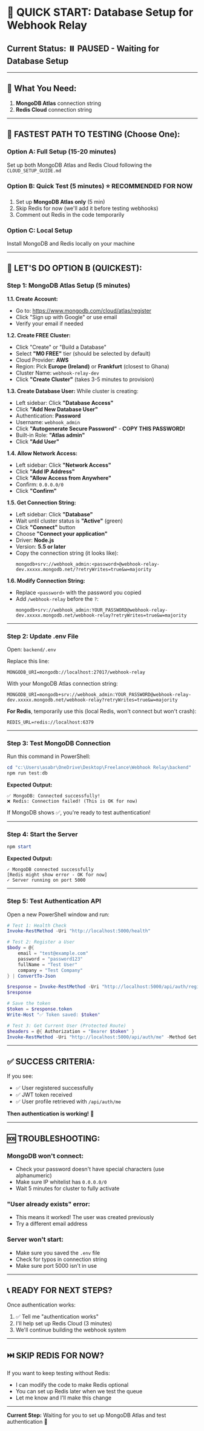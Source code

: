 # 🚀 QUICK START: Database Setup for Webhook Relay

## Current Status: ⏸️ PAUSED - Waiting for Database Setup

---

## 📝 **What You Need:**

1. **MongoDB Atlas** connection string
2. **Redis Cloud** connection string

---

## 🎯 **FASTEST PATH TO TESTING** (Choose One):

### **Option A: Full Setup (15-20 minutes)**
Set up both MongoDB Atlas and Redis Cloud following the `CLOUD_SETUP_GUIDE.md`

### **Option B: Quick Test (5 minutes)** ⭐ RECOMMENDED FOR NOW
1. Set up **MongoDB Atlas only** (5 min)
2. Skip Redis for now (we'll add it before testing webhooks)
3. Comment out Redis in the code temporarily

### **Option C: Local Setup**
Install MongoDB and Redis locally on your machine

---

## 🏃 **LET'S DO OPTION B (QUICKEST):**

### Step 1: MongoDB Atlas Setup (5 minutes)

**1.1. Create Account:**
- Go to: https://www.mongodb.com/cloud/atlas/register
- Click "Sign up with Google" or use email
- Verify your email if needed

**1.2. Create FREE Cluster:**
- Click "Create" or "Build a Database"
- Select **"M0 FREE"** tier (should be selected by default)
- Cloud Provider: **AWS**
- Region: Pick **Europe (Ireland)** or **Frankfurt** (closest to Ghana)
- Cluster Name: `webhook-relay-dev`
- Click **"Create Cluster"** (takes 3-5 minutes to provision)

**1.3. Create Database User:**
While cluster is creating:
- Left sidebar: Click **"Database Access"**
- Click **"Add New Database User"**
- Authentication: **Password**
- Username: `webhook_admin`
- Click **"Autogenerate Secure Password"** - **COPY THIS PASSWORD!**
- Built-in Role: **"Atlas admin"**
- Click **"Add User"**

**1.4. Allow Network Access:**
- Left sidebar: Click **"Network Access"**
- Click **"Add IP Address"**
- Click **"Allow Access from Anywhere"**
- Confirm: `0.0.0.0/0`
- Click **"Confirm"**

**1.5. Get Connection String:**
- Left sidebar: Click **"Database"**
- Wait until cluster status is **"Active"** (green)
- Click **"Connect"** button
- Choose **"Connect your application"**
- Driver: **Node.js**
- Version: **5.5 or later**
- Copy the connection string (it looks like):
  ```
  mongodb+srv://webhook_admin:<password>@webhook-relay-dev.xxxxx.mongodb.net/?retryWrites=true&w=majority
  ```

**1.6. Modify Connection String:**
- Replace `<password>` with the password you copied
- Add `/webhook-relay` before the `?`:
  ```
  mongodb+srv://webhook_admin:YOUR_PASSWORD@webhook-relay-dev.xxxxx.mongodb.net/webhook-relay?retryWrites=true&w=majority
  ```

---

### Step 2: Update .env File

Open: `backend/.env`

Replace this line:
```env
MONGODB_URI=mongodb://localhost:27017/webhook-relay
```

With your MongoDB Atlas connection string:
```env
MONGODB_URI=mongodb+srv://webhook_admin:YOUR_PASSWORD@webhook-relay-dev.xxxxx.mongodb.net/webhook-relay?retryWrites=true&w=majority
```

**For Redis**, temporarily use this (local Redis, won't connect but won't crash):
```env
REDIS_URL=redis://localhost:6379
```

---

### Step 3: Test MongoDB Connection

Run this command in PowerShell:

```powershell
cd "c:\Users\asabr\OneDrive\Desktop\Freelance\Webhook Relay\backend"
npm run test:db
```

**Expected Output:**
```
✅ MongoDB: Connected successfully!
❌ Redis: Connection failed! (This is OK for now)
```

If MongoDB shows ✅, you're ready to test authentication!

---

### Step 4: Start the Server

```powershell
npm start
```

**Expected Output:**
```
✓ MongoDB connected successfully
[Redis might show error - OK for now]
✓ Server running on port 5000
```

---

### Step 5: Test Authentication API

Open a new PowerShell window and run:

```powershell
# Test 1: Health Check
Invoke-RestMethod -Uri "http://localhost:5000/health"

# Test 2: Register a User
$body = @{
    email = "test@example.com"
    password = "password123"
    fullName = "Test User"
    company = "Test Company"
} | ConvertTo-Json

$response = Invoke-RestMethod -Uri "http://localhost:5000/api/auth/register" -Method Post -Body $body -ContentType "application/json"
$response

# Save the token
$token = $response.token
Write-Host "✅ Token saved: $token"

# Test 3: Get Current User (Protected Route)
$headers = @{ Authorization = "Bearer $token" }
Invoke-RestMethod -Uri "http://localhost:5000/api/auth/me" -Method Get -Headers $headers
```

---

## ✅ **SUCCESS CRITERIA:**

If you see:
- ✅ User registered successfully
- ✅ JWT token received
- ✅ User profile retrieved with `/api/auth/me`

**Then authentication is working!** 🎉

---

## 🆘 **TROUBLESHOOTING:**

### MongoDB won't connect:
- Check your password doesn't have special characters (use alphanumeric)
- Make sure IP whitelist has `0.0.0.0/0`
- Wait 5 minutes for cluster to fully activate

### "User already exists" error:
- This means it worked! The user was created previously
- Try a different email address

### Server won't start:
- Make sure you saved the `.env` file
- Check for typos in connection string
- Make sure port 5000 isn't in use

---

## 📞 **READY FOR NEXT STEPS?**

Once authentication works:
1. ✅ Tell me "authentication works"
2. I'll help set up Redis Cloud (3 minutes)
3. We'll continue building the webhook system

---

## ⏭️ **SKIP REDIS FOR NOW?**

If you want to keep testing without Redis:
- I can modify the code to make Redis optional
- You can set up Redis later when we test the queue
- Let me know and I'll make this change

---

**Current Step:** Waiting for you to set up MongoDB Atlas and test authentication 🎯

